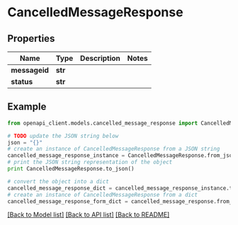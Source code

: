 # CancelledMessageResponse


## Properties
Name | Type | Description | Notes
------------ | ------------- | ------------- | -------------
**messageid** | **str** |  | 
**status** | **str** |  | 

## Example

```python
from openapi_client.models.cancelled_message_response import CancelledMessageResponse

# TODO update the JSON string below
json = "{}"
# create an instance of CancelledMessageResponse from a JSON string
cancelled_message_response_instance = CancelledMessageResponse.from_json(json)
# print the JSON string representation of the object
print CancelledMessageResponse.to_json()

# convert the object into a dict
cancelled_message_response_dict = cancelled_message_response_instance.to_dict()
# create an instance of CancelledMessageResponse from a dict
cancelled_message_response_form_dict = cancelled_message_response.from_dict(cancelled_message_response_dict)
```
[[Back to Model list]](../README.md#documentation-for-models) [[Back to API list]](../README.md#documentation-for-api-endpoints) [[Back to README]](../README.md)



